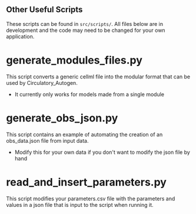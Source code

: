 ## Other Useful Scripts

These scripts can be found in `src/scripts/`.
All files below are in development and the code may need to be changed for your own application.

# generate_modules_files.py

This script converts a generic cellml file into the modular format that can be used by Circulatory_Autogen.
- It currently only works for models made from a single module

# generate_obs_json.py

This script contains an example of automating the creation of an obs_data.json file from input data.
- Modify this for your own data if you don't want to modify the json file by hand

# read_and_insert_parameters.py

This script modifies your parameters.csv file with the parameters and values in a json file that is input to the script
when running it.